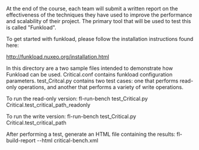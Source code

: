 
At the end of the course, each team will submit a written report on the
effectiveness of the techniques they have used to improve the
performance and scalability of their project.  The primary tool that will 
be used to test this is called "Funkload".

To get started with funkload, please follow the installation
instructions found here:

http://funkload.nuxeo.org/installation.html

In this directory are a two sample files intended to demonstrate how
Funkload can be used.  Critical.conf contains funkload configuration
parameters.  test_Critcal.py contains two test cases: one that performs
read-only operations, and another that performs a variety of write
operations.


To run the read-only version:
fl-run-bench  test_Critical.py Critical.test_critical_path_readonly

To run the write version:
fl-run-bench  test_Critical.py Critical.test_critical_path

After performing a test, generate an HTML file containing the results:
fl-build-report --html critical-bench.xml


